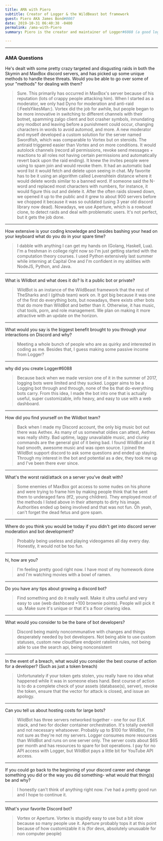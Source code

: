 ```yaml
---
title: AMA with Piero
subtitle: Creator of Logger & the WildBeast bot framework
guest: Piero AKA James Bond#0007
date: 2019-10-31 06:40:38 -0400
permalink: /ama-with-Piero
summary: Piero is the creator and maintainer of Logger#6088 (a good logging bot). He is also a developer of the WildBeast bot framework, which powers the 70k+ server discord bot WildBot. Besides slamming his face on my keyboard to make logger, he also moderates the MaxBox, Skymin, and the wildbot's discord servers. He's dealt with some pretty crazy targeted and disgusting raids in both the Skymin and MaxBox discord servers, and has picked up some unique methods to handle these threats.

---
```


---

### AMA Questions

He's dealt with some pretty crazy targeted and disgusting raids in both the Skymin and MaxBox discord servers, and has picked up some unique methods to handle these threats.
Would you be able to go over some of your "methods" for dealing with them?

>Sure. This primarily has occurred in MaxBox's server because of his reputation (lots of crappy people attacking him). When I started as a moderator, we only had Dyno for moderation and anti-raid (:FeelsYikesMan:). Vortex did the job for awhile, but people began to be more innovative in switching to different channels with their botnet, spamming zalgo client and bot crasher symbols, innundating any modbot and leaving before a punishment could occur, changing characters in words to avoid automod, and more. 
A new moderator and myself developed a custom solution for the server named Swordfish, which was comparable to Vortex but on steroids. The antiraid triggered easier than Vortex and on more conditions. It would autolock channels (record all permissions, revoke send messages + reactions to all roles not having certain permissions and automatically revert back upon the raid ending). It knew the invites people were using to spam join and would revoke them. It had an automatic bad word list it would fetch and delete upon seeing in chat. My favorite has to be it using an algorithm called Levenshtein distance where it would delete words similar to a banned word. If someone said the N-word and replaced most characters with numbers, for instance, it would figure this out and delete it. 
After the often raids slowed down, we opened it up to the public and it grew to about 900 servers before we chopped it because it was so outdated (using 3 year old discord library now dead). Nowadays, we use Aperture, which is a rowboat clone, to detect raids and deal with problematic users. It's not perfect, but it gets the job done.

---

How extensive is your coding knowledge and besides bashing your head on your keyboard what do you do in your spare time?

>I dabble with anything I can get my hands on (Golang, Haskell, Lua). I'm a freshman in college right now so I'm just getting started with the computation theory courses. I used Python extensively last summer while interning at Capital One and I'm confident in my abilities with NodeJS, Python, and Java.

---

What is Wildbot and what does it do? Is it a public bot or private?

>WildBot is an instance of the WildBeast framework that the rest of TheSharks and I (github team) work on. It got big because it was one of the first do everything bots, but nowadays, there exists other bots that do more than WildBot and better than it. Otherwise, it has music, chat tools, porn, and role management. We plan on making it more attractive with an update on the horizon.

---

What would you say is the biggest benefit brought to you through your interactions on Discord and why?

>Meeting a whole bunch of people who are as quirky and interested in coding as me. Besides that, I guess making some passive income from Logger?

---

why did you create Logger#6088

>Because back when we made version one of it in the summer of 2017, logging bots were limited and they sucked. Logger aims to be a Logging bot through and through, none of the bs that do-everything bots carry. From this idea, I made the bot into one that is actually useful, super customizable, info heavy, and easy to use with a web dashboard.

---

How did you find yourself on the Wildbot team?

>Back when I made my Discord account, the only big music bot out there was Aethex. As many of us somewhat oldies can attest, Aethex was really shitty. Bad uptime, laggy unavailable music, and clunky commands are the general gist of it being bad. I found WildBot and it had smooth, awesome music and was open source. I joined the WildBot support discord to ask some questions and ended up staying. Through my interest in the bot and potential as a dev, they took me up and I've been there ever since.

---

What's the worst raid/attack on a server you've dealt with?

>Some enemies of MaxBox got access to some nudes on his phone and were trying to frame him by making people think that he sent them to underaged fans (tf2, young children). They employed most of the methods I listed above in their attempts to dirty his image. Authorities ended up being involved and that was not fun. Oh yeah, can't forget the dead fetus and gore spam.

---

Where do you think you would be today if you didn't get into discord server moderation and bot development?

>Probably being useless and playing videogames all day every day. Honestly, it would not be too fun.

---

hi, how are you?

>I'm feeling pretty good right now. I have most of my homework done and I'm watching movies with a bowl of ramen.

---

Do you have any tips about growing a discord bot?

>Find something and do it really well. Make it ultra useful and very easy to use (web dashboard +100 brownie points). People will pick it up. Make sure it's unique or that it's a floor clearing idea.

---

What would you consider to be the bane of bot developers?

>Discord being mainly noncommunative with changes and things desperately needed by bot developers. Not being able to use custom statuses, custom new cloudflare endpoint ratelimit rules, not being able to use the search api, being nonconsistent

---

In the event of a breach, what would you consider the best course of action for a developer? (Such as just a token breach)

>Unfortunately if your token gets stolen, you really have no idea what happened while it was in someone elses hand. Best course of action is to do a complete check of your assets (database(s), server), revoke the token, ensure that the vector for attack is closed, and issue an apology.

---

Can you tell us about hosting costs for large bots?

>WildBot has three servers networked together - one for our ELK stack, and two for docker container orchestration. It's totally overkill and not necessary whatsoever. Probably up to $100 for WildBot, I'm not sure as they're not my servers. 
Logger consumes more resources than WildBot and runs on one server only. The server costs about $65 per month and has resources to spare for bot operations. I pay for no API access with Logger, but WildBot pays a little bit for YouTube API access.

---

If you could go back to the beginning of your discord career and change something you did or the way you did something- what would that thing(s) be and why?

>I honestly can't think of anything right now. I've had a pretty good run and I hope to continue it.

---

What's your favorite Discord bot?

>Vortex or Aperture. Vortex is stupidly easy to use but a bit slow because so many people use it. Aperture probably tops it at this point because of how customizable it is (for devs, absolutely unusuable for non computer people)